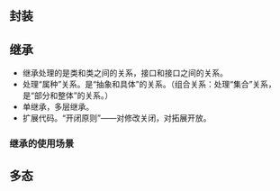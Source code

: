 
## 封装



## 继承
- 继承处理的是类和类之间的关系，接口和接口之间的关系。
- 处理“属种”关系。是“抽象和具体”的关系。（组合关系：处理“集合”关系，是“部分和整体”的关系。）
- 单继承，多层继承。
- 扩展代码。“开闭原则”——对修改关闭，对拓展开放。

### 继承的使用场景




## 多态